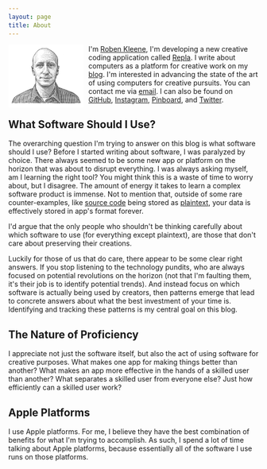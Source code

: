 ```yaml
---
layout: page
title: About
---
```


<img src="/assets/about-me.png" style="float: left; width: 30%; margin-right: 10px" alt="Roben Kleene" />

I'm [Roben Kleene](https://robenkleene.com), I'm developing a new creative coding application called [Repla](https://repla.app). I write about computers as a platform for creative work on my [blog](https://blog.robenkleene.com). I'm interested in advancing the state of the art of using computers for creative pursuits. You can contact me via [email](mailto:contact@robenkleene.com). I can also be found on [GitHub](https://github.com/robenkleene), [Instagram](https://www.instagram.com/robenkleene/), [Pinboard](https://pinboard.in/u:robenkleene), and [Twitter](https://twitter.com/robenkleene).

## What Software Should I Use?

The overarching question I'm trying to answer on this blog is what software should I use? Before I started writing about software, I was paralyzed by choice. There always seemed to be some new app or platform on the horizon that was about to disrupt everything. I was always asking myself, am I learning the right tool? You might think this is a waste of time to worry about, but I disagree. The amount of energy it takes to learn a complex software product is immense. Not to mention that, outside of some rare counter-examples, like [source code](https://en.wikipedia.org/wiki/Source_code) being stored as [plaintext](https://en.wikipedia.org/wiki/Plaintext), your data is effectively stored in app's format forever.

I'd argue that the only people who shouldn't be thinking carefully about which software to use (for everything except plaintext), are those that don't care about preserving their creations.

Luckily for those of us that do care, there appear to be some clear right answers. If you stop listening to the technology pundits, who are always focused on potential revolutions on the horizon (not that I'm faulting them, it's their job is to identify potential trends). And instead focus on which software is actually being used by creators, then patterns emerge that lead to concrete answers about what the best investment of your time is. Identifying and tracking these patterns is my central goal on this blog.

## The Nature of Proficiency

I appreciate not just the software itself, but also the act of using software for creative purposes. What makes one app for making things better than another? What makes an app more effective in the hands of a skilled user than another? What separates a skilled user from everyone else? Just how efficiently can a skilled user work?

## Apple Platforms

I use Apple platforms. For me, I believe they have the best combination of benefits for what I'm trying to accomplish. As such, I spend a lot of time talking about Apple platforms, because essentially all of the software I use runs on those platforms.
